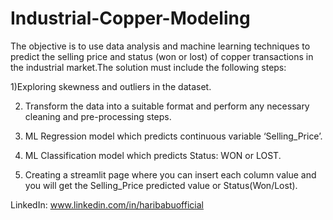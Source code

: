 # Industrial-Copper-Modeling

The objective is to use data analysis and machine learning techniques to predict the selling price and status (won or lost) of copper transactions in the industrial market.The solution must include the following steps:

  1)Exploring skewness and outliers in the dataset.
  
  2) Transform the data into a suitable format and perform any necessary cleaning and pre-processing steps.  
  
  3) ML Regression model which predicts continuous variable ‘Selling_Price’.
  
  4) ML Classification model which predicts Status: WON or LOST.
  
  5) Creating a streamlit page where you can insert each column value and you will get the Selling_Price predicted value or Status(Won/Lost).

LinkedIn: www.linkedin.com/in/haribabuofficial
